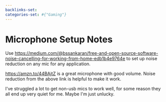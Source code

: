 ```yaml
---
backlinks-set: 
categories-set: #{"Gaming"}
---
```

# Microphone Setup Notes

Use
https://medium.com/@bssankaran/free-and-open-source-software-noise-cancelling-for-working-from-home-edb1b4e9764e
to set up noise reduction on any mic for any application.

https://amzn.to/44BAjtZ is a great microphone with good volume.
Noise reduction from the above link is helpful to make it work.

I've struggled a lot to get non-usb mics to work well, for some reason they all
end up very quiet for me.
Maybe I'm just unlucky.